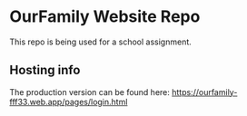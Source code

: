 # OurFamily Website Repo
This repo is being used for a school assignment.

## Hosting info
The production version can be found here: https://ourfamily-fff33.web.app/pages/login.html
